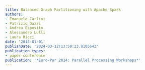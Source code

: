 ```yaml
---
title: Balanced Graph Partitioning with Apache Spark
authors:
- Emanuele Carlini
- Patrizio Dazzi
- Andrea Esposito
- Alessandro Lulli
- Laura Ricci
date: '2014-01-01'
publishDate: '2024-03-12T13:59:23.810564Z'
publication_types:
- paper-conference
publication: '*Euro-Par 2014: Parallel Processing Workshops*'
---
```

